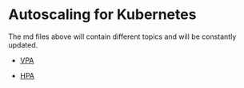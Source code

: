 # Autoscaling for Kubernetes
The md files above will contain different topics and will be constantly updated.

- [VPA](https://github.com/ugurbzkrt/autoscaler-kubernetes/blob/main/vpa-kubernetes.md "For VPA click here")

- [HPA](https://github.com/ugurbzkrt/autoscaler-kubernetes/blob/main/hpa-kubernetes.md "HPA Link")
